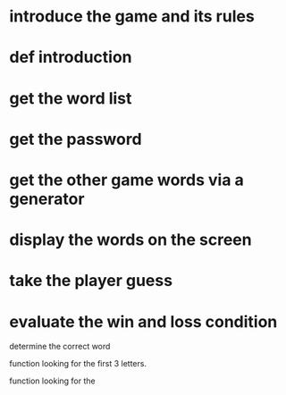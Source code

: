 # introduce the game and its rules 
# def introduction

# get the word list

# get the password 

# get the other game words via  a generator

# display the words on the screen 

# take the player guess 

# evaluate the win and loss condition

determine the correct word

function looking for the first 3 letters. 

function looking for the 